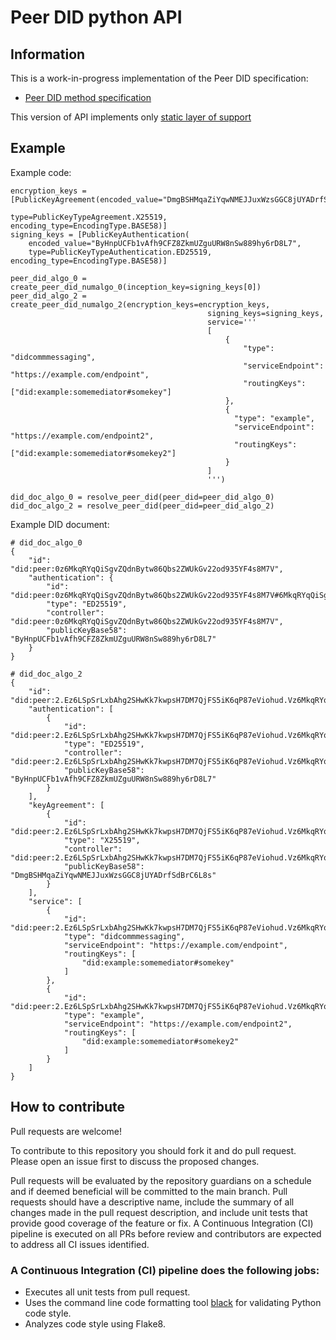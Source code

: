 # Peer DID python API

## Information

This is a work-in-progress implementation of the Peer DID specification:

 - [Peer DID method specification](https://identity.foundation/peer-did-method-spec/)

This version of API implements only [static layer of support](https://identity.foundation/peer-did-method-spec/#layers-of-support)

## Example

Example code:

    encryption_keys = [PublicKeyAgreement(encoded_value="DmgBSHMqaZiYqwNMEJJuxWzsGGC8jUYADrfSdBrC6L8s",
                                          type=PublicKeyTypeAgreement.X25519, encoding_type=EncodingType.BASE58)]
    signing_keys = [PublicKeyAuthentication(
        encoded_value="ByHnpUCFb1vAfh9CFZ8ZkmUZguURW8nSw889hy6rD8L7",
        type=PublicKeyTypeAuthentication.ED25519, encoding_type=EncodingType.BASE58)]

    peer_did_algo_0 = create_peer_did_numalgo_0(inception_key=signing_keys[0])
    peer_did_algo_2 = create_peer_did_numalgo_2(encryption_keys=encryption_keys,
                                                signing_keys=signing_keys,
                                                service='''
                                                [
                                                    {
                                                        "type": "didcommmessaging",
                                                        "serviceEndpoint": "https://example.com/endpoint",
                                                        "routingKeys": ["did:example:somemediator#somekey"]
                                                    },
                                                    {
                                                      "type": "example",
                                                      "serviceEndpoint": "https://example.com/endpoint2",
                                                      "routingKeys": ["did:example:somemediator#somekey2"]
                                                    }
                                                ]
                                                ''')

    did_doc_algo_0 = resolve_peer_did(peer_did=peer_did_algo_0)
    did_doc_algo_2 = resolve_peer_did(peer_did=peer_did_algo_2)

Example DID document:

    # did_doc_algo_0
    {
        "id": "did:peer:0z6MkqRYqQiSgvZQdnBytw86Qbs2ZWUkGv22od935YF4s8M7V",
        "authentication": {
            "id": "did:peer:0z6MkqRYqQiSgvZQdnBytw86Qbs2ZWUkGv22od935YF4s8M7V#6MkqRYqQiSgvZQdnBytw86Qbs2ZWUkGv22od935YF4s8M7V",
            "type": "ED25519",
            "controller": "did:peer:0z6MkqRYqQiSgvZQdnBytw86Qbs2ZWUkGv22od935YF4s8M7V",
            "publicKeyBase58": "ByHnpUCFb1vAfh9CFZ8ZkmUZguURW8nSw889hy6rD8L7"
        }
    }

    # did_doc_algo_2
    {
        "id": "did:peer:2.Ez6LSpSrLxbAhg2SHwKk7kwpsH7DM7QjFS5iK6qP87eViohud.Vz6MkqRYqQiSgvZQdnBytw86Qbs2ZWUkGv22od935YF4s8M7V.SW3sidCI6ImRtIiwicyI6Imh0dHBzOi8vZXhhbXBsZS5jb20vZW5kcG9pbnQiLCJyIjpbImRpZDpleGFtcGxlOnNvbWVtZWRpYXRvciNzb21la2V5Il19LHsidCI6ImV4YW1wbGUiLCJzIjoiaHR0cHM6Ly9leGFtcGxlLmNvbS9lbmRwb2ludDIiLCJyIjpbImRpZDpleGFtcGxlOnNvbWVtZWRpYXRvciNzb21la2V5MiJdfV0=",
        "authentication": [
            {
                "id": "did:peer:2.Ez6LSpSrLxbAhg2SHwKk7kwpsH7DM7QjFS5iK6qP87eViohud.Vz6MkqRYqQiSgvZQdnBytw86Qbs2ZWUkGv22od935YF4s8M7V.SW3sidCI6ImRtIiwicyI6Imh0dHBzOi8vZXhhbXBsZS5jb20vZW5kcG9pbnQiLCJyIjpbImRpZDpleGFtcGxlOnNvbWVtZWRpYXRvciNzb21la2V5Il19LHsidCI6ImV4YW1wbGUiLCJzIjoiaHR0cHM6Ly9leGFtcGxlLmNvbS9lbmRwb2ludDIiLCJyIjpbImRpZDpleGFtcGxlOnNvbWVtZWRpYXRvciNzb21la2V5MiJdfV0=#6MkqRYqQiSgvZQdnBytw86Qbs2ZWUkGv22od935YF4s8M7V",
                "type": "ED25519",
                "controller": "did:peer:2.Ez6LSpSrLxbAhg2SHwKk7kwpsH7DM7QjFS5iK6qP87eViohud.Vz6MkqRYqQiSgvZQdnBytw86Qbs2ZWUkGv22od935YF4s8M7V.SW3sidCI6ImRtIiwicyI6Imh0dHBzOi8vZXhhbXBsZS5jb20vZW5kcG9pbnQiLCJyIjpbImRpZDpleGFtcGxlOnNvbWVtZWRpYXRvciNzb21la2V5Il19LHsidCI6ImV4YW1wbGUiLCJzIjoiaHR0cHM6Ly9leGFtcGxlLmNvbS9lbmRwb2ludDIiLCJyIjpbImRpZDpleGFtcGxlOnNvbWVtZWRpYXRvciNzb21la2V5MiJdfV0=",
                "publicKeyBase58": "ByHnpUCFb1vAfh9CFZ8ZkmUZguURW8nSw889hy6rD8L7"
            }
        ],
        "keyAgreement": [
            {
                "id": "did:peer:2.Ez6LSpSrLxbAhg2SHwKk7kwpsH7DM7QjFS5iK6qP87eViohud.Vz6MkqRYqQiSgvZQdnBytw86Qbs2ZWUkGv22od935YF4s8M7V.SW3sidCI6ImRtIiwicyI6Imh0dHBzOi8vZXhhbXBsZS5jb20vZW5kcG9pbnQiLCJyIjpbImRpZDpleGFtcGxlOnNvbWVtZWRpYXRvciNzb21la2V5Il19LHsidCI6ImV4YW1wbGUiLCJzIjoiaHR0cHM6Ly9leGFtcGxlLmNvbS9lbmRwb2ludDIiLCJyIjpbImRpZDpleGFtcGxlOnNvbWVtZWRpYXRvciNzb21la2V5MiJdfV0=#6LSpSrLxbAhg2SHwKk7kwpsH7DM7QjFS5iK6qP87eViohud",
                "type": "X25519",
                "controller": "did:peer:2.Ez6LSpSrLxbAhg2SHwKk7kwpsH7DM7QjFS5iK6qP87eViohud.Vz6MkqRYqQiSgvZQdnBytw86Qbs2ZWUkGv22od935YF4s8M7V.SW3sidCI6ImRtIiwicyI6Imh0dHBzOi8vZXhhbXBsZS5jb20vZW5kcG9pbnQiLCJyIjpbImRpZDpleGFtcGxlOnNvbWVtZWRpYXRvciNzb21la2V5Il19LHsidCI6ImV4YW1wbGUiLCJzIjoiaHR0cHM6Ly9leGFtcGxlLmNvbS9lbmRwb2ludDIiLCJyIjpbImRpZDpleGFtcGxlOnNvbWVtZWRpYXRvciNzb21la2V5MiJdfV0=",
                "publicKeyBase58": "DmgBSHMqaZiYqwNMEJJuxWzsGGC8jUYADrfSdBrC6L8s"
            }
        ],
        "service": [
            {
                "id": "did:peer:2.Ez6LSpSrLxbAhg2SHwKk7kwpsH7DM7QjFS5iK6qP87eViohud.Vz6MkqRYqQiSgvZQdnBytw86Qbs2ZWUkGv22od935YF4s8M7V.SW3sidCI6ImRtIiwicyI6Imh0dHBzOi8vZXhhbXBsZS5jb20vZW5kcG9pbnQiLCJyIjpbImRpZDpleGFtcGxlOnNvbWVtZWRpYXRvciNzb21la2V5Il19LHsidCI6ImV4YW1wbGUiLCJzIjoiaHR0cHM6Ly9leGFtcGxlLmNvbS9lbmRwb2ludDIiLCJyIjpbImRpZDpleGFtcGxlOnNvbWVtZWRpYXRvciNzb21la2V5MiJdfV0=#didcommmessaging",
                "type": "didcommmessaging",
                "serviceEndpoint": "https://example.com/endpoint",
                "routingKeys": [
                    "did:example:somemediator#somekey"
                ]
            },
            {
                "id": "did:peer:2.Ez6LSpSrLxbAhg2SHwKk7kwpsH7DM7QjFS5iK6qP87eViohud.Vz6MkqRYqQiSgvZQdnBytw86Qbs2ZWUkGv22od935YF4s8M7V.SW3sidCI6ImRtIiwicyI6Imh0dHBzOi8vZXhhbXBsZS5jb20vZW5kcG9pbnQiLCJyIjpbImRpZDpleGFtcGxlOnNvbWVtZWRpYXRvciNzb21la2V5Il19LHsidCI6ImV4YW1wbGUiLCJzIjoiaHR0cHM6Ly9leGFtcGxlLmNvbS9lbmRwb2ludDIiLCJyIjpbImRpZDpleGFtcGxlOnNvbWVtZWRpYXRvciNzb21la2V5MiJdfV0=#example",
                "type": "example",
                "serviceEndpoint": "https://example.com/endpoint2",
                "routingKeys": [
                    "did:example:somemediator#somekey2"
                ]
            }
        ]
    }

## How to contribute
Pull requests are welcome!

To contribute to this repository you should fork it and do pull request. Please open an issue first to discuss the proposed changes.

Pull requests will be evaluated by the repository guardians on a schedule and if deemed beneficial will be committed to 
the main branch. Pull requests should have a descriptive name, include the summary of all changes made in the pull request 
description, and include unit tests that provide good coverage of the feature or fix. A Continuous Integration (CI) 
pipeline is executed on all PRs before review and contributors are expected to address all CI issues identified.

### A Continuous Integration (CI) pipeline does the following jobs:
- Executes all unit tests from pull request.
- Uses the command line code formatting tool [black](https://github.com/psf/black) for validating Python code style. 
- Analyzes code style using Flake8.
